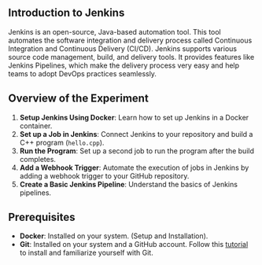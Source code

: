 
## Introduction to Jenkins

Jenkins is an open-source, Java-based automation tool. This tool automates the software integration and delivery process called Continuous Integration and Continuous Delivery (CI/CD). Jenkins supports various source code management, build, and delivery tools. It provides features like Jenkins Pipelines, which make the delivery process very easy and help teams to adopt DevOps practices seamlessly.

## Overview of the Experiment

1. **Setup Jenkins Using Docker**: Learn how to set up Jenkins in a Docker container.
2. **Set up a Job in Jenkins**: Connect Jenkins to your repository and build a C++ program (`hello.cpp`).
3. **Run the Program**: Set up a second job to run the program after the build completes.
4. **Add a Webhook Trigger**: Automate the execution of jobs in Jenkins by adding a webhook trigger to your GitHub repository.
5. **Create a Basic Jenkins Pipeline**: Understand the basics of Jenkins pipelines.

## Prerequisites

- **Docker**: Installed on your system. (Setup and Installation).
- **Git**: Installed on your system and a GitHub account. Follow this [tutorial](https://www.youtube.com/watch?v=2j7fD92g-gE) to install and familiarize yourself with Git.


